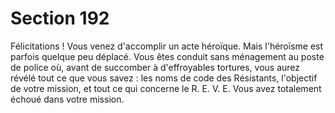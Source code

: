 # Section 192

Félicitations ! Vous venez d'accomplir un acte héroïque. Mais l'héroïsme est parfois quelque peu déplacé. Vous êtes conduit sans ménagement au poste de police où, avant de succomber à d'effroyables tortures, vous aurez révélé tout ce que vous savez : les noms de code des Résistants, l'objectif de votre mission, et tout ce qui concerne le R. E. V. E. Vous avez totalement échoué dans votre mission.